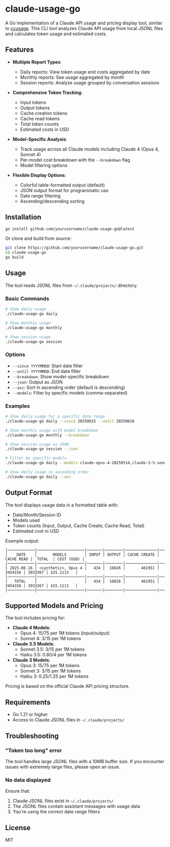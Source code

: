 # claude-usage-go

A Go implementation of a Claude API usage and pricing display tool, similar to [ccusage](https://github.com/ryoppippi/ccusage). This CLI tool analyzes Claude API usage from local JSONL files and calculates token usage and estimated costs.

## Features

- **Multiple Report Types**:
  - Daily reports: View token usage and costs aggregated by date
  - Monthly reports: See usage aggregated by month  
  - Session reports: Analyze usage grouped by conversation sessions

- **Comprehensive Token Tracking**:
  - Input tokens
  - Output tokens
  - Cache creation tokens
  - Cache read tokens
  - Total token counts
  - Estimated costs in USD

- **Model-Specific Analysis**:
  - Track usage across all Claude models including Claude 4 (Opus 4, Sonnet 4)
  - Per-model cost breakdown with the `--breakdown` flag
  - Model filtering options

- **Flexible Display Options**:
  - Colorful table-formatted output (default)
  - JSON output format for programmatic use
  - Date range filtering
  - Ascending/descending sorting

## Installation

```bash
go install github.com/yourusername/claude-usage-go@latest
```

Or clone and build from source:

```bash
git clone https://github.com/yourusername/claude-usage-go.git
cd claude-usage-go
go build
```

## Usage

The tool reads JSONL files from `~/.claude/projects/` directory.

### Basic Commands

```bash
# Show daily usage
./claude-usage-go daily

# Show monthly usage
./claude-usage-go monthly

# Show session usage
./claude-usage-go session
```

### Options

- `--since YYYYMMDD`: Start date filter
- `--until YYYYMMDD`: End date filter
- `--breakdown`: Show model-specific breakdown
- `--json`: Output as JSON
- `--asc`: Sort in ascending order (default is descending)
- `--models`: Filter by specific models (comma-separated)

### Examples

```bash
# Show daily usage for a specific date range
./claude-usage-go daily --since 20250615 --until 20250616

# Show monthly usage with model breakdown
./claude-usage-go monthly --breakdown

# Show session usage as JSON
./claude-usage-go session --json

# Filter by specific models
./claude-usage-go daily --models claude-opus-4-20250514,claude-3-5-sonnet-20241022

# Show daily usage in ascending order
./claude-usage-go daily --asc
```

## Output Format

The tool displays usage data in a formatted table with:
- Date/Month/Session ID
- Models used
- Token counts (Input, Output, Cache Create, Cache Read, Total)
- Estimated cost in USD

Example output:
```
│────────────│─────────────────────│───────│────────│──────────────│────────────│─────────│────────────│
│    DATE    │       MODELS        │ INPUT │ OUTPUT │ CACHE CREATE │ CACHE READ │  TOTAL  │ COST (USD) │
│────────────│─────────────────────│───────│────────│──────────────│────────────│─────────│────────────│
│ 2025-06-16 │ <synthetic>, Opus 4 │   434 │  16826 │       461951 │    3454156 │ 3933367 │ $15.1113   │
│────────────│─────────────────────│───────│────────│──────────────│────────────│─────────│────────────│
│   TOTAL    │                     │   434 │  16826 │       461951 │    3454156 │ 3933367 │ $15.1113   │
│────────────│─────────────────────│───────│────────│──────────────│────────────│─────────│────────────│
```

## Supported Models and Pricing

The tool includes pricing for:
- **Claude 4 Models**:
  - Opus 4: $15/$75 per 1M tokens (input/output)
  - Sonnet 4: $3/$15 per 1M tokens
- **Claude 3.5 Models**:
  - Sonnet 3.5: $3/$15 per 1M tokens
  - Haiku 3.5: $0.80/$4 per 1M tokens
- **Claude 3 Models**:
  - Opus 3: $15/$75 per 1M tokens
  - Sonnet 3: $3/$15 per 1M tokens
  - Haiku 3: $0.25/$1.25 per 1M tokens

Pricing is based on the official Claude API pricing structure.

## Requirements

- Go 1.21 or higher
- Access to Claude JSONL files in `~/.claude/projects/`

## Troubleshooting

### "Token too long" error
The tool handles large JSONL files with a 10MB buffer size. If you encounter issues with extremely large files, please open an issue.

### No data displayed
Ensure that:
1. Claude JSONL files exist in `~/.claude/projects/`
2. The JSONL files contain assistant messages with usage data
3. You're using the correct date range filters

## License

MIT